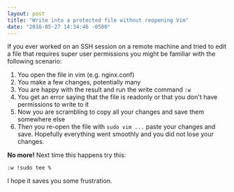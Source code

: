 ```yaml
---
layout: post
title: "Write into a protected file without reopening Vim"
date: "2016-05-27 14:34:46 -0500"
---
```


If you ever worked on an SSH session on a remote machine and tried to edit a file that requires super user permissions you might be familiar with the following scenario:

1. You open the file in vim (e.g. nginx.conf)
2. You make a few changes, potentially many
3. You are happy with the result and run the write command `:w`
4. You get an error saying that the file is readonly or that you don't have permissions to write to it
5. Now you are scrambling to copy all your changes and save them somewhere else
6. Then you re-open the file with `sudo vim ...` paste your changes and save. Hopefully everything went smoothly and you did not lose your changes.

**No more!** Next time this happens try this:

```viml
:w !sudo tee %
```

I hope it saves you some frustration.

